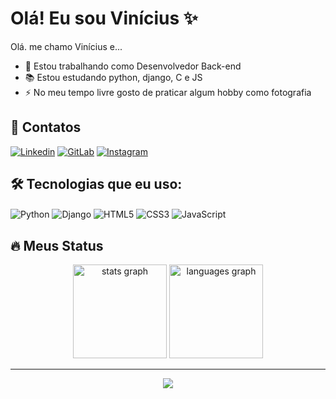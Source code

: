 

<h1> Olá! Eu sou Vinícius ✨</h1>

Olá. me chamo Vinícius e...

- 🔭 Estou trabalhando como Desenvolvedor Back-end
- 📚 Estou estudando python, django, C e JS
- ⚡ No meu tempo livre gosto de praticar algum hobby como fotografia <br>

## 📱 Contatos
[![Linkedin](https://img.shields.io/badge/LinkedIn-0077B5?style=for-the-badge&logo=linkedin&logoColor=white)](https://www.linkedin.com/in/viniciusalmeidabe/)
[![GitLab](https://img.shields.io/badge/GitLab-330F63?style=for-the-badge&logo=gitlab&logoColor=white)](https://gitlab.com/Vinicius083https://gitlab.com/Vinicius083)
[![Instagram](https://img.shields.io/badge/Instagram-E4405F?style=for-the-badge&logo=instagram&logoColor=white)](https://www.instagram.com/jvinicius_083/) <br> 

## 🛠 Tecnologias que eu uso:
<div style="display: inline-block; ">
    <img align="center" src="https://img.shields.io/badge/Python-3776AB?style=for-the-badge&logo=python&logoColor=white" alt="Python">
    <img align="center" src="https://img.shields.io/badge/Django-092E20?style=for-the-badge&logo=django&logoColor=white" alt="Django">
    <img align="center" src="https://img.shields.io/badge/HTML5-E34F26?style=for-the-badge&logo=html5&logoColor=white" alt="HTML5">
    <img align="center" src="https://img.shields.io/badge/CSS3-1572B6?style=for-the-badge&logo=css3&logoColor=white" alt="CSS3">
    <img align="center" src="https://img.shields.io/badge/JavaScript-323330?style=for-the-badge&logo=javascript&logoColor=F7DF1E" alt="JavaScript">
</div>

## 🔥 Meus Status
<div align="center">
  <img src="https://github-readme-stats.vercel.app/api?username=Vinicius083&hide_title=false&hide_rank=false&show_icons=true&include_all_commits=true&count_private=true&disable_animations=false&theme=dracula&locale=en&hide_border=false&order=1" height="150" alt="stats graph"  />
  <img src="https://github-readme-stats.vercel.app/api/top-langs?username=Vinicius083&locale=en&hide_title=false&layout=compact&card_width=320&langs_count=5&theme=dracula&hide_border=false&order=2" height="150" alt="languages graph"  />
</div> <hr>

<div align="center">
  <img src="https://profile-counter.glitch.me/Vinicius083/count.svg?"  />
</div>

